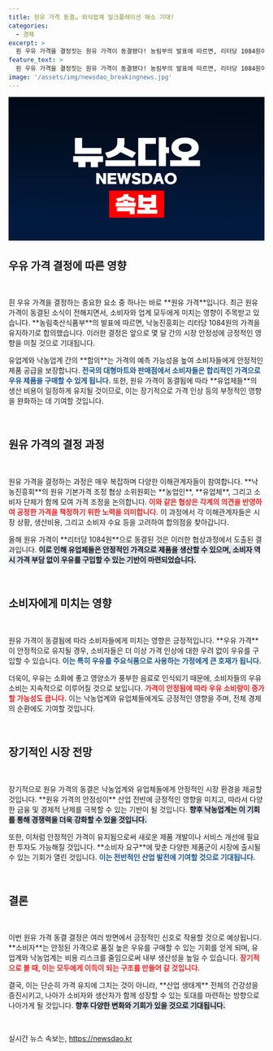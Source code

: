 ```yaml
---
title: 원유 가격 동결… 외식업계 밀크플레이션 해소 기대!
categories:
  - 경제
excerpt: >
  흰 우유 가격을 결정짓는 원유 가격이 동결됐다! 농림부의 발표에 따르면, 리터당 1084원이 유지되며 소비자들은 안정적인 가격으로 우유를 구매할 수 있게 됐다.
feature_text: >
  흰 우유 가격을 결정짓는 원유 가격이 동결됐다! 농림부의 발표에 따르면, 리터당 1084원이 유지되며 소비자들은 안정적인 가격으로 우유를 구매할 수 있게 됐다.
image: '/assets/img/newsdao_breakingnews.jpg'
---
```


<p><img src="/assets/img/newsdao_breakingnews.jpg" alt="pcversion 속보" /></p>

<h2 data-ke-size="size26">우유 가격 결정에 따른 영향</h2>

<p data-ke-size="size16">&nbsp;</p>

<p data-ke-size="size16">흰 우유 가격을 결정하는 중요한 요소 중 하나는 바로 **원유 가격**입니다. 최근 원유 가격이 동결된 소식이 전해지면서, 소비자와 업계 모두에게 미치는 영향이 주목받고 있습니다. **농림축산식품부**의 발표에 따르면, 낙농진흥회는 리터당 1084원의 가격을 유지하기로 합의했습니다. 이러한 결정은 앞으로 몇 달 간의 시장 안정성에 긍정적인 영향을 미칠 것으로 기대됩니다.</p>

<p data-ke-size="size16">유업계와 낙농업계 간의 **합의**는 가격의 예측 가능성을 높여 소비자들에게 안정적인 제품 공급을 보장합니다. <b><span style="color: #1a5490;">전국의 대형마트와 판매점에서 소비자들은 합리적인 가격으로 우유 제품을 구매할 수 있게 됩니다.</span></b> 또한, 원유 가격이 동결됨에 따라 **유업체들**의 생산 비용이 일정하게 유지될 것이므로, 이는 장기적으로 가격 인상 등의 부정적인 영향을 완화하는 데 기여할 것입니다.</p>

<p data-ke-size="size16">&nbsp;</p>

<h2 data-ke-size="size26">원유 가격의 결정 과정</h2>

<p data-ke-size="size16">&nbsp;</p>

<p data-ke-size="size16">원유 가격을 결정하는 과정은 매우 복잡하며 다양한 이해관계자들이 참여합니다. **낙농진흥회**의 원유 기본가격 조정 협상 소위원회는 **농업인**, **유업체**, 그리고 소비자 단체가 함께 모여 가격 조정을 논의합니다. <b><span style="color: #ee2323;">이와 같은 협상은 각계의 의견을 반영하여 공정한 가격을 책정하기 위한 노력을 의미합니다.</span></b> 이 과정에서 각 이해관계자들은 시장 상황, 생산비용, 그리고 소비자 수요 등을 고려하여 합의점을 찾아갑니다.</p>

<p data-ke-size="size16">올해 원유 가격이 **리터당 1084원**으로 동결된 것은 이러한 협상과정에서 도출된 결과입니다. <b><span style="background-color: #21538527;">이로 인해 유업체들은 안정적인 가격으로 제품을 생산할 수 있으며, 소비자 역시 가격 부담 없이 우유를 구입할 수 있는 기반이 마련되었습니다.</span></b></p>

<p data-ke-size="size16">&nbsp;</p>

<h2 data-ke-size="size26">소비자에게 미치는 영향</h2>

<p data-ke-size="size16">&nbsp;</p>

<p data-ke-size="size16">원유 가격이 동결됨에 따라 소비자들에게 미치는 영향은 긍정적입니다. **우유 가격**이 안정적으로 유지될 경우, 소비자들은 더 이상 가격 인상에 대한 우려 없이 우유를 구입할 수 있습니다. <b><span style="color: #1a5490;">이는 특히 우유를 주요식품으로 사용하는 가정에게 큰 호재가 됩니다.</span></b></p>

<p data-ke-size="size16">더욱이, 우유는 소화에 좋고 영양소가 풍부한 음료로 인식되기 때문에, 소비자들의 우유 소비는 지속적으로 이루어질 것으로 보입니다. <b><span style="color: #ee2323;">가격이 안정됨에 따라 우유 소비량이 증가할 가능성도 큽니다.</span></b> 이는 낙농업계와 유업체들에게도 긍정적인 영향을 주며, 전체 경제의 순환에도 기여할 것입니다.</p>

<p data-ke-size="size16">&nbsp;</p>

<h2 data-ke-size="size26">장기적인 시장 전망</h2>

<p data-ke-size="size16">&nbsp;</p>

<p data-ke-size="size16">장기적으로 원유 가격의 동결은 낙농업계와 유업체들에게 안정적인 시장 환경을 제공할 것입니다. **원유 가격의 안정성이** 산업 전반에 긍정적인 영향을 미치고, 따라서 다양한 금융 및 경제적 난제를 극복할 수 있는 기반이 될 것입니다. <b><span style="background-color: #21538527;">향후 낙농업계는 이 기회를 통해 경쟁력을 더욱 강화할 수 있을 것입니다.</span></b></p>

<p data-ke-size="size16">또한, 이처럼 안정적인 가격이 유지됨으로써 새로운 제품 개발이나 서비스 개선에 필요한 투자도 가능해질 것입니다. **소비자 요구**에 맞춘 다양한 제품군이 시장에 출시될 수 있는 기회가 열린 것입니다. <b><span style="color: #1a5490;">이는 전반적인 산업 발전에 기여할 것으로 기대됩니다.</span></b></p>

<p data-ke-size="size16">&nbsp;</p>

<h2 data-ke-size="size26">결론</h2>

<p data-ke-size="size16">&nbsp;</p>

<p data-ke-size="size16">이번 원유 가격 동결 결정은 여러 방면에서 긍정적인 신호로 작용할 것으로 예상됩니다. **소비자**는 안정된 가격으로 품질 높은 우유를 구매할 수 있는 기회를 얻게 되며, 유업계와 낙농업계는 비용 리스크를 줄임으로써 내부 생산성을 높일 수 있습니다. <b><span style="color: #ee2323;">장기적으로 볼 때, 이는 모두에게 이득이 되는 구조를 만들어 갈 것입니다.</span></b></p>

<p data-ke-size="size16">결국, 이는 단순히 가격 유지에 그치는 것이 아니라, **산업 생태계** 전체의 건강성을 증진시키고, 나아가 소비자와 생산자가 함께 성장할 수 있는 토대를 마련하는 방향으로 나아가게 될 것입니다. <b><span style="background-color: #21538527;">향후 다양한 변화와 기회가 있을 것으로 기대됩니다.</span></b></p>

<p data-ke-size="size16">&nbsp;</p>
실시간 뉴스 속보는, <a href="https://newsdao.kr" rel="dofollow">https://newsdao.kr</a>


